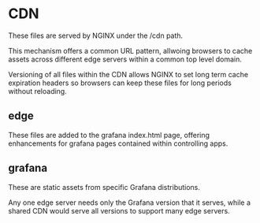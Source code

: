 CDN
===

These files are served by NGINX under the /cdn path.

This mechanism offers a common URL pattern, allwoing browsers
to cache assets across different edge servers within a common
top level domain.

Versioning of all files within the CDN allows NGINX to set long
term cache expiration headers so browsers can keep these files
for long periods without reloading.

edge
----

These files are added to the grafana index.html page, offering
enhancements for grafana pages contained within controlling apps.

grafana
-------

These are static assets from specific Grafana distributions.

Any one edge server needs only the Grafana version that it
serves, while a shared CDN would serve all versions to support
many edge servers.

